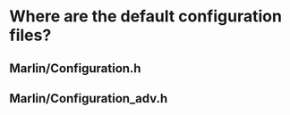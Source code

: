 # Where are the default configuration files?

## Marlin/Configuration.h
## Marlin/Configuration_adv.h
